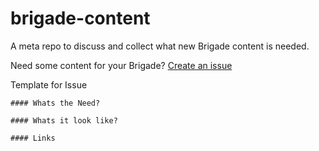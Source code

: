 # brigade-content
A meta repo to discuss and collect what new Brigade content is needed.

Need some content for your Brigade?
[Create an issue](https://github.com/codeforamerica/brigade-content/issues)

Template for Issue
```
#### Whats the Need?

#### Whats it look like?

#### Links
```

